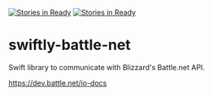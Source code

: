 [![Stories in Ready](https://badge.waffle.io/JeffScaturro/swiftly-battle-net.png?label=ready&title=Ready)](https://waffle.io/JeffScaturro/swiftly-battle-net)
[![Stories in Ready](https://badge.waffle.io/JeffScaturro/swiftly-battle-net.png?label=ready&title=Ready)](https://waffle.io/JeffScaturro/swiftly-battle-net)
# swiftly-battle-net
Swift library to communicate with Blizzard's Battle.net API.

https://dev.battle.net/io-docs

